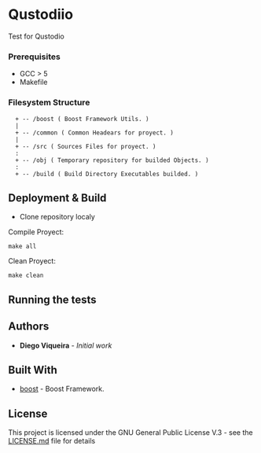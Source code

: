 # Qustodiio
Test for Qustodio

### Prerequisites
  - GCC > 5 
  - Makefile 

### Filesystem Structure

```
  + -- /boost ( Boost Framework Utils. )
  |
  + -- /common ( Common Headears for proyect. )
  |
  + -- /src ( Sources Files for proyect. )
  :
  + -- /obj ( Temporary repository for builded Objects. )
  :
  + -- /build ( Build Directory Executables builded. )
```  

## Deployment & Build

+ Clone repository localy 

Compile Proyect:
```
make all
```

Clean Proyect:
```
make clean
```



## Running the tests



## Authors

* **Diego Viqueira** - *Initial work* 

## Built With

* [boost](https://www.boost.org/) - Boost Framework.


## License

This project is licensed under the GNU General Public License V.3 - see the [LICENSE.md](LICENSE.md) file for details
